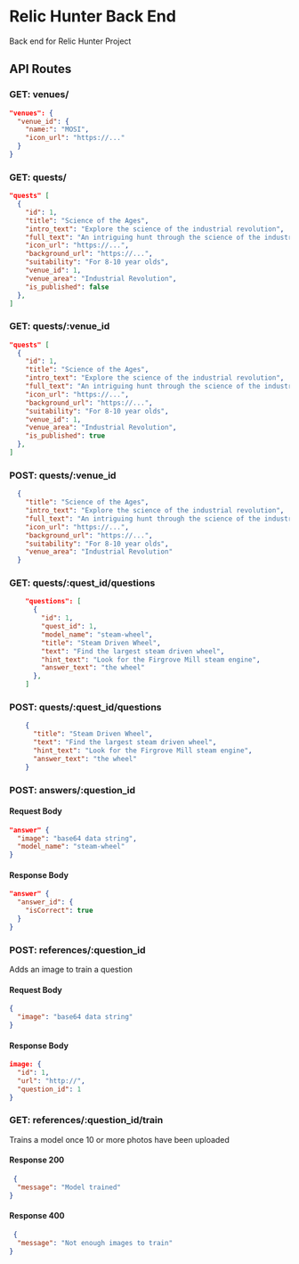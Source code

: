 # Relic Hunter Back End

Back end for Relic Hunter Project

## API Routes

### GET: venues/

```json
"venues": {
  "venue_id": {
    "name:": "MOSI",
    "icon_url": "https://..."
  }
}
```

### GET: quests/

```json
"quests" [
  {
    "id": 1,
    "title": "Science of the Ages",
    "intro_text": "Explore the science of the industrial revolution",
    "full_text": "An intriguing hunt through the science of the industrial revolution and first computers",
    "icon_url": "https://...",
    "background_url": "https://...",
    "suitability": "For 8-10 year olds",
    "venue_id": 1,
    "venue_area": "Industrial Revolution",
    "is_published": false
  },
]
```

### GET: quests/:venue_id

```json
"quests" [
  {
    "id": 1,
    "title": "Science of the Ages",
    "intro_text": "Explore the science of the industrial revolution",
    "full_text": "An intriguing hunt through the science of the industrial revolution and first computers",
    "icon_url": "https://...",
    "background_url": "https://...",
    "suitability": "For 8-10 year olds",
    "venue_id": 1,
    "venue_area": "Industrial Revolution",
    "is_published": true
  },
]
```

### POST: quests/:venue_id

```json
  {
    "title": "Science of the Ages",
    "intro_text": "Explore the science of the industrial revolution",
    "full_text": "An intriguing hunt through the science of the industrial revolution and first computers",
    "icon_url": "https://...",
    "background_url": "https://...",
    "suitability": "For 8-10 year olds",
    "venue_area": "Industrial Revolution"
  }
```

### GET: quests/:quest_id/questions
```json
    "questions": [
      {
        "id": 1,
        "quest_id": 1,
        "model_name": "steam-wheel",
        "title": "Steam Driven Wheel",
        "text": "Find the largest steam driven wheel",
        "hint_text": "Look for the Firgrove Mill steam engine",
        "answer_text": "the wheel"
      },
    ]
```

### POST: quests/:quest_id/questions

```json
    {
      "title": "Steam Driven Wheel",
      "text": "Find the largest steam driven wheel",
      "hint_text": "Look for the Firgrove Mill steam engine",
      "answer_text": "the wheel"
    }
```

### POST: answers/:question_id

#### Request Body

```json
"answer" {
  "image": "base64 data string",
  "model_name": "steam-wheel"
}
```

#### Response Body

```json
"answer" {
  "answer_id": {
    "isCorrect": true
  }
}
```

### POST: references/:question_id

Adds an image to train a question

#### Request Body

```json
{
  "image": "base64 data string"
}
```

#### Response Body

```json
image: {
  "id": 1,
  "url": "http://",
  "question_id": 1
}
```


### GET: references/:question_id/train

Trains a model once 10 or more photos have been uploaded

#### Response 200

```json
 {
  "message": "Model trained"
}
```

#### Response 400

```json
 {
  "message": "Not enough images to train"
}
```